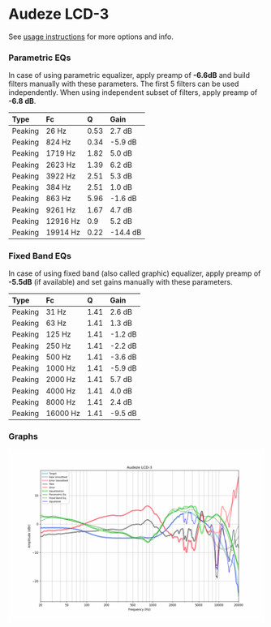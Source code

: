 # Audeze LCD-3
See [usage instructions](https://github.com/jaakkopasanen/AutoEq#usage) for more options and info.

### Parametric EQs
In case of using parametric equalizer, apply preamp of **-6.6dB** and build filters manually
with these parameters. The first 5 filters can be used independently.
When using independent subset of filters, apply preamp of **-6.8 dB**.

| Type    | Fc       |    Q | Gain     |
|:--------|:---------|:-----|:---------|
| Peaking | 26 Hz    | 0.53 | 2.7 dB   |
| Peaking | 824 Hz   | 0.34 | -5.9 dB  |
| Peaking | 1719 Hz  | 1.82 | 5.0 dB   |
| Peaking | 2623 Hz  | 1.39 | 6.2 dB   |
| Peaking | 3922 Hz  | 2.51 | 5.3 dB   |
| Peaking | 384 Hz   | 2.51 | 1.0 dB   |
| Peaking | 863 Hz   | 5.96 | -1.6 dB  |
| Peaking | 9261 Hz  | 1.67 | 4.7 dB   |
| Peaking | 12916 Hz | 0.9  | 5.2 dB   |
| Peaking | 19914 Hz | 0.22 | -14.4 dB |

### Fixed Band EQs
In case of using fixed band (also called graphic) equalizer, apply preamp of **-5.5dB**
(if available) and set gains manually with these parameters.

| Type    | Fc       |    Q | Gain    |
|:--------|:---------|:-----|:--------|
| Peaking | 31 Hz    | 1.41 | 2.6 dB  |
| Peaking | 63 Hz    | 1.41 | 1.3 dB  |
| Peaking | 125 Hz   | 1.41 | -1.2 dB |
| Peaking | 250 Hz   | 1.41 | -2.2 dB |
| Peaking | 500 Hz   | 1.41 | -3.6 dB |
| Peaking | 1000 Hz  | 1.41 | -5.9 dB |
| Peaking | 2000 Hz  | 1.41 | 5.7 dB  |
| Peaking | 4000 Hz  | 1.41 | 4.0 dB  |
| Peaking | 8000 Hz  | 1.41 | 2.4 dB  |
| Peaking | 16000 Hz | 1.41 | -9.5 dB |

### Graphs
![](./Audeze%20LCD-3.png)